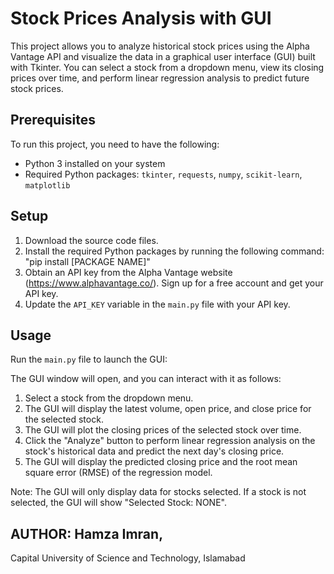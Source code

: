 # Stock Prices Analysis with GUI

This project allows you to analyze historical stock prices using the Alpha Vantage API and visualize the data in a graphical user interface (GUI) built with Tkinter. You can select a stock from a dropdown menu, view its closing prices over time, and perform linear regression analysis to predict future stock prices.

## Prerequisites

To run this project, you need to have the following:

- Python 3 installed on your system
- Required Python packages: `tkinter`, `requests`, `numpy`, `scikit-learn`, `matplotlib`

## Setup

1. Download the source code files.
2. Install the required Python packages by running the following command: "pip install [PACKAGE NAME]"
3. Obtain an API key from the Alpha Vantage website (https://www.alphavantage.co/). Sign up for a free account and get your API key.
4. Update the `API_KEY` variable in the `main.py` file with your API key.

## Usage

Run the `main.py` file to launch the GUI:

The GUI window will open, and you can interact with it as follows:

1. Select a stock from the dropdown menu.
2. The GUI will display the latest volume, open price, and close price for the selected stock.
3. The GUI will plot the closing prices of the selected stock over time.
4. Click the "Analyze" button to perform linear regression analysis on the stock's historical data and predict the next day's closing price.
5. The GUI will display the predicted closing price and the root mean square error (RMSE) of the regression model.

Note: The GUI will only display data for stocks selected. If a stock is not selected, the GUI will show "Selected Stock: NONE".

## AUTHOR: Hamza Imran,
Capital University of Science and Technology, Islamabad
